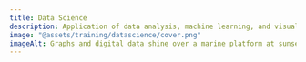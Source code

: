 ```yaml
---
title: Data Science
description: Application of data analysis, machine learning, and visualization techniques in the oil and gas industry
image: "@assets/training/datascience/cover.png"
imageAlt: Graphs and digital data shine over a marine platform at sunset
---
```

